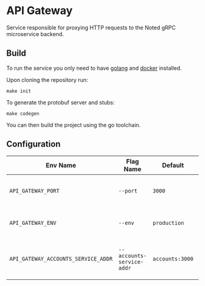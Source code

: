 # API Gateway

Service responsible for proxying HTTP requests to the Noted gRPC microservice backend.

## Build

To run the service you only need to have [golang](https://go.dev) and [docker](https://docs.docker.com/get-docker/) installed.

Upon cloning the repository run:
```
make init
```

To generate the protobuf server and stubs:
```
make codegen
```

You can then build the project using the go toolchain.

## Configuration

| Env Name                            | Flag Name                 | Default         | Description                               |
|-------------------------------------|---------------------------|-----------------|-------------------------------------------|
| `API_GATEWAY_PORT`                  | `--port`                  | `3000`          | The port the application shall listen on. |
| `API_GATEWAY_ENV`                   | `--env`                   | `production`    | Either `production` or `development`.     |
| `API_GATEWAY_ACCOUNTS_SERVICE_ADDR` | `--accounts-service-addr` | `accounts:3000` | The gRPC address of the accounts service. |
